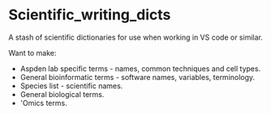 # Scientific_writing_dicts
 A stash of scientific dictionaries for use when working in VS code or similar. 

Want to make:
- Aspden lab specific terms - names, common techniques and cell types.
- General bioinformatic terms - software names, variables, terminology.
- Species list - scientific names.
- General biological terms.
- 'Omics terms.
